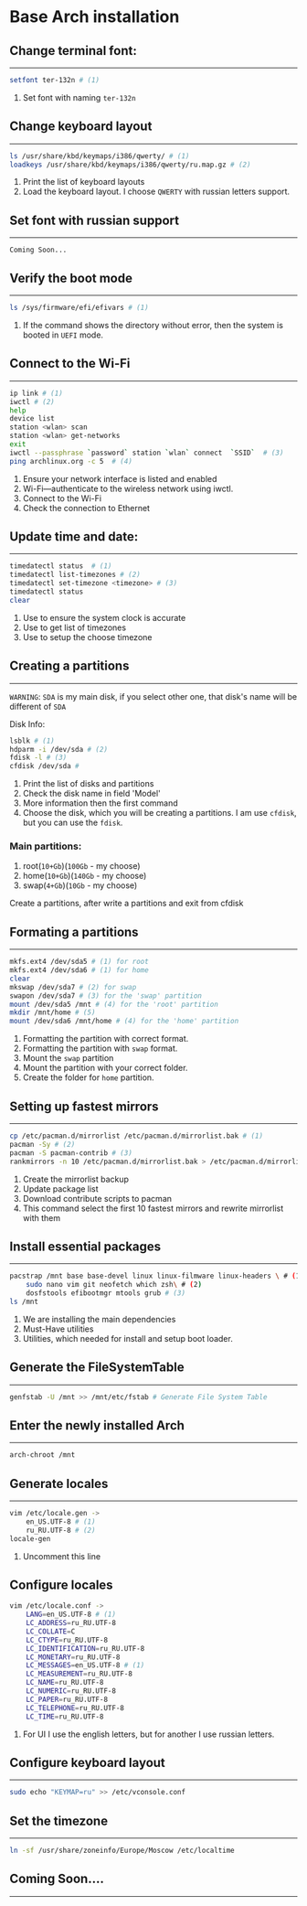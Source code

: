 # Base Arch installation

## Change terminal font:
*****
```sh
setfont ter-132n # (1)
```
1. Set font with naming `ter-132n` 

## Change keyboard layout
*****
```sh
ls /usr/share/kbd/keymaps/i386/qwerty/ # (1)
loadkeys /usr/share/kbd/keymaps/i386/qwerty/ru.map.gz # (2) 
```
1. Print the list of keyboard layouts
2. Load the keyboard layout. I choose `QWERTY` with russian letters support.

## Set font with russian support
*****
`Coming Soon...`

## Verify the boot mode
*****
```sh
ls /sys/firmware/efi/efivars # (1)
```
1. If the command shows the directory without error, then the system is booted in `UEFI` mode. 

## Connect to the Wi-Fi
*****
```sh
ip link # (1)
iwctl # (2)
help
device list
station <wlan> scan
station <wlan> get-networks
exit
iwctl --passphrase `password` station `wlan` connect  `SSID`  # (3)
ping archlinux.org -c 5  # (4)
```

1. Ensure your network interface is listed and enabled
2. Wi-Fi—authenticate to the wireless network using iwctl.
3. Connect to the Wi-Fi
4. Check the connection to Ethernet

## Update time and date:
*****
```sh
timedatectl status  # (1)
timedatectl list-timezones # (2)
timedatectl set-timezone <timezone> # (3)
timedatectl status
clear
```

1. Use to ensure the system clock is accurate
2. Use to get list of timezones
3. Use to setup the choose timezone

## Creating a partitions
*****

`WARNING`: `SDA` is my main disk, if you select other one, that disk's name will be different of `SDA`

Disk Info:
```sh
lsblk # (1)
hdparm -i /dev/sda # (2)
fdisk -l # (3)
cfdisk /dev/sda #   
```

1. Print the list of disks and partitions
2. Check the disk name in field 'Model'
3. More information then the first command
4. Choose the disk, which you will be creating a partitions. I am use `cfdisk`, but you can use the `fdisk`.

### Main partitions:
1. root(`10+Gb`)(`100Gb` - my choose)
2. home(`10+Gb`)(`140Gb` - my choose)
3. swap(`4+Gb`)(`10Gb` - my choose)

Create a partitions, after write a partitions and exit from cfdisk

## Formating a partitions
*****
```sh
mkfs.ext4 /dev/sda5 # (1) for root
mkfs.ext4 /dev/sda6 # (1) for home
clear
mkswap /dev/sda7 # (2) for swap
swapon /dev/sda7 # (3) for the 'swap' partition
mount /dev/sda5 /mnt # (4) for the 'root' partition
mkdir /mnt/home # (5)
mount /dev/sda6 /mnt/home # (4) for the 'home' partition
```
1. Formatting the partition with correct format.
2. Formatting the partition with `swap` format.
3. Mount the `swap` partition
4. Mount the partition with your correct folder.
5. Create the folder for `home` partition.

## Setting up fastest mirrors
*****
```sh
cp /etc/pacman.d/mirrorlist /etc/pacman.d/mirrorlist.bak # (1)
pacman -Sy # (2) 
pacman -S pacman-contrib # (3)
rankmirrors -n 10 /etc/pacman.d/mirrorlist.bak > /etc/pacman.d/mirrorlist # (4)
```
1. Create the mirrorlist backup
2. Update package list
3. Download contribute scripts to pacman
4. This command select the first 10 fastest mirrors and rewrite mirrorlist with them

## Install essential packages
*****
```sh
pacstrap /mnt base base-devel linux linux-filmware linux-headers \ # (1)
    sudo nano vim git neofetch which zsh\ # (2)
    dosfstools efibootmgr mtools grub # (3)
ls /mnt 
```
1. We are installing the main dependencies
2. Must-Have utilities
3. Utilities, which needed for install and setup boot loader.

## Generate the FileSystemTable
*****
```sh
genfstab -U /mnt >> /mnt/etc/fstab # Generate File System Table
```

## Enter the newly installed Arch
*****
```sh
arch-chroot /mnt
```

## Generate locales
*****
```sh
vim /etc/locale.gen ->
    en_US.UTF-8 # (1)
    ru_RU.UTF-8 # (2)
locale-gen
```
1. Uncomment this line

## Configure locales
```sh
vim /etc/locale.conf ->
    LANG=en_US.UTF-8 # (1)
    LC_ADDRESS=ru_RU.UTF-8
    LC_COLLATE=C
    LC_CTYPE=ru_RU.UTF-8
    LC_IDENTIFICATION=ru_RU.UTF-8
    LC_MONETARY=ru_RU.UTF-8
    LC_MESSAGES=en_US.UTF-8 # (1)
    LC_MEASUREMENT=ru_RU.UTF-8
    LC_NAME=ru_RU.UTF-8
    LC_NUMERIC=ru_RU.UTF-8
    LC_PAPER=ru_RU.UTF-8
    LC_TELEPHONE=ru_RU.UTF-8
    LC_TIME=ru_RU.UTF-8
```
1. For UI I use the english letters, but for another I use russian letters.

## Configure keyboard layout
*****
```sh
sudo echo "KEYMAP=ru" >> /etc/vconsole.conf 
```

## Set the timezone
*****
```sh
ln -sf /usr/share/zoneinfo/Europe/Moscow /etc/localtime
```

## Coming Soon....
*****